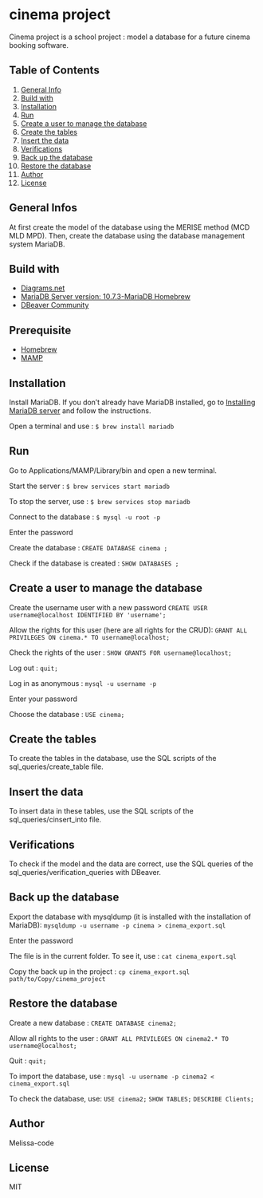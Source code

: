 # cinema project

Cinema project is a school project : model a database for a future cinema booking software. 


## Table of Contents
1. [General Info](#general-info)
2. [Build with](#build_with)
3. [Installation](#installation)
4. [Run](#run)
5. [Create a user to manage the database](#create_a_user)
6. [Create the tables](#create_tables)
7. [Insert the data](#insert_data)
8. [Verifications](#verifications)
9. [Back up the database](#backup)
10. [Restore the database](#restore)
11. [Author](#author)
12. [License](#license)


## General Infos

At first create the model of the database using the MERISE method (MCD MLD MPD). Then, create the database using the database management system MariaDB. 


## Build with 

* [Diagrams.net](https://app.diagrams.net/)
* [MariaDB Server version: 10.7.3-MariaDB Homebrew](https://mariadb.com/kb/en/documentation/)  
* [DBeaver Community](https://dbeaver.io/download/)


## Prerequisite

* [Homebrew](https://brew.sh/index_fr)
* [MAMP](https://www.mamp.info/en/downloads/)


## Installation

Install MariaDB. 
If you don’t already have MariaDB installed, go to [Installing MariaDB server](https://mariadb.com/kb/en/installing-mariadb-on-macos-using-homebrew/) and follow the instructions.

Open a terminal and use : 
`$ brew install mariadb`


## Run

Go to Applications/MAMP/Library/bin and open a new terminal. 

Start the server : 
`$ brew services start mariadb`

To stop the server, use : 
`$ brew services stop mariadb`

Connect to the database : 
`$ mysql -u root -p`

Enter the password

Create the database : 
`CREATE DATABASE cinema ;`

Check if the database is created : 
`SHOW DATABASES ;`


## Create a user to manage the database 

Create the username user with a new password 
`CREATE USER username@localhost IDENTIFIED BY 'username';`

Allow the rights for this user (here are all rights for the CRUD): 
`GRANT ALL PRIVILEGES ON cinema.* TO username@localhost;`

Check the rights of the user :
`SHOW GRANTS FOR username@localhost;`

Log out : 
`quit;`

Log in as anonymous : 
`mysql -u username -p` 

Enter your password

Choose the database :
`USE cinema;`


## Create the tables 

To create the tables in the database, use the SQL scripts of the sql_queries/create_table file.


## Insert the data 

To insert data in these tables, use the SQL scripts of the sql_queries/cinsert_into file. 


## Verifications 

To check if the model and the data are correct, use the SQL queries of the sql_queries/verification_queries with DBeaver. 


## Back up the database 

Export the database with mysqldump (it is installed with the installation of MariaDB): 
`mysqldump -u username -p cinema > cinema_export.sql` 

Enter the password

The file is in the current folder. To see it, use : `cat cinema_export.sql`

Copy the back up in the project : 
`cp cinema_export.sql path/to/Copy/cinema_project`


## Restore the database 

Create a new database : 
`CREATE DATABASE cinema2;`

Allow all rights to the user :
`GRANT ALL PRIVILEGES ON cinema2.* TO username@localhost;`

Quit :
`quit;`

To import the database, use : 
`mysql -u username -p cinema2 < cinema_export.sql`

To check the database, use:
`USE cinema2;`
`SHOW TABLES;`
`DESCRIBE Clients;`


## Author 

Melissa-code


## License 

MIT 